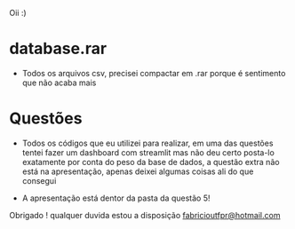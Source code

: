 Oii :)

# **database.rar**
- Todos os arquivos csv, precisei compactar em .rar porque é sentimento que não acaba mais

# **Questões**
- Todos os códigos que eu utilizei para realizar, em uma das questões tentei fazer um
dashboard com streamlit mas não deu certo posta-lo exatamente por conta do peso da base de dados,
a questão extra não está na apresentação, apenas deixei algumas coisas ali do que consegui

- A apresentação está dentor da pasta da questão 5! 

Obrigado ! qualquer duvida estou a disposição
fabricioutfpr@hotmail.com
